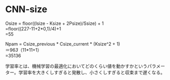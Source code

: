 # CNN-size

Osize 	= floor((Isize - Ksize + 2Psize)/Ssize) + 1				
	=floor((227-11+2*0,1)/4)+1				
	=55				
					
Npam = Csize_previous * Csize_current * (Ksize^2 + 1)					
	＝96*3*（11*11+1）				
	=35136				
					
学習率とは、機械学習の最適化においてどのくらい値を動かすかというパラメーター。学習率を大きくしすぎると発散し、小さくしすぎると収束まで遅くなる。

